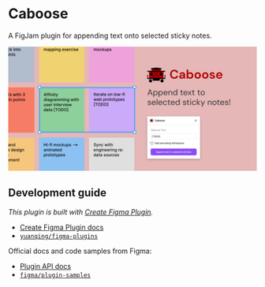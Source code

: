 # Caboose

A FigJam plugin for appending text onto selected sticky notes.

[![Sticky notes with two selected and the text [TODO] appended onto the selected notes' content.](./caboose-cover.png)](https://www.figma.com/community/plugin/1336977138425490352)

## Development guide

*This plugin is built with [Create Figma Plugin](https://yuanqing.github.io/create-figma-plugin/).*

- [Create Figma Plugin docs](https://yuanqing.github.io/create-figma-plugin/)
- [`yuanqing/figma-plugins`](https://github.com/yuanqing/figma-plugins#readme)

Official docs and code samples from Figma:

- [Plugin API docs](https://figma.com/plugin-docs/)
- [`figma/plugin-samples`](https://github.com/figma/plugin-samples#readme)
